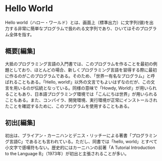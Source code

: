 Hello World
======

Hello world（ハロー・ワールド）とは、画面上（標準出力）に文字列(値)を出力する非常に簡単なプログラムで扱われる文字列であり、ひいてはそのプログラム全体を指す。

概要[編集]
--------

大抵のプログラミング言語の入門書では、このプログラムを作ることを最初の例題としており、ほとんどの場合、新しくプログラミング言語を習得する際に最初に作るのがこのプログラムである。そのため、「世界一有名なプログラム」と呼ばれることもある。「Hello, world!」以外の文言でもよいはずなのだが、この文言を用いるのが伝統となっている。同様の意味で「Howdy, World!」が用いられることもあり、日本語プログラミング環境では「こんにちは世界」が用いられることもある。また、コンパイラ、開発環境、実行環境が正常にインストールされたことを確認するために、このプログラムを使用することもある。

初出[編集]
--------

初出は、ブライアン・カーニハンとデニス・リッチーによる著書「プログラミング言語C」であるとも言われている。ただし、同書では「hello, world」とすべて小文字で感嘆符もない。歴史的にはカーニハンの前著「A Tutorial Introduction to the Language B」（1973年）が初出と主張されることが多い。

[1]: https://ja.wikipedia.org/wiki/Hello_world